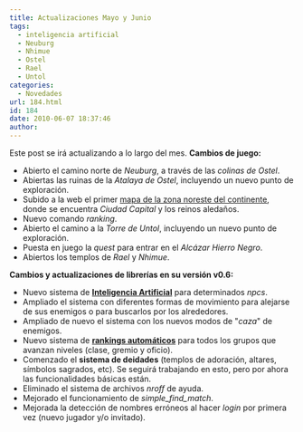 ```yaml
---
title: Actualizaciones Mayo y Junio
tags:
  - inteligencia artificial
  - Neuburg
  - Nhimue
  - Ostel
  - Rael
  - Untol
categories:
  - Novedades
url: 184.html
id: 184
date: 2010-06-07 18:37:46
author:
---
```


Este post se irá actualizando a lo largo del mes. **Cambios de juego:**

*   Abierto el camino norte de _Neuburg_, a través de las _colinas de Ostel_.
*   Abiertas las ruinas de la _Atalaya de Ostel_, incluyendo un nuevo punto de exploración.
*   Subido a la web el primer [mapa de la zona noreste del continente](http://www.ciudadcapital.net/archivo/mapa-de-ciudad-capital/), donde se encuentra _Ciudad Capital_ y los reinos aledaños.
*   Nuevo comando _ranking_.
*   Abierto el camino a la _Torre de Untol_, incluyendo un nuevo punto de exploración.
*   Puesta en juego la _quest_ para entrar en el _Alcázar Hierro Negro_.
*   Abiertos los templos de _Rael_ y _Nhimue_.

**Cambios y actualizaciones de librerías en su versión v0.6:**

*   Nuevo sistema de **[Inteligencia Artificial](http://www.ciudadcapital.net/archivo/nueva-inteligencia-artificial-para-npcs/)** para determinados _npcs_.
*   Ampliado el sistema con diferentes formas de movimiento para alejarse de sus enemigos o para buscarlos por los alrededores.
*   Ampliado de nuevo el sistema con los nuevos modos de "_caza_" de enemigos.
*   Nuevo sistema de [**rankings automáticos**](http://www.ciudadcapital.net/archivo/nueva-funcionalidad-ranking-automatico-de-niveles/) para todos los grupos que avanzan niveles (clase, gremio y oficio).
*   Comenzado el **sistema de deidades** (templos de adoración, altares, símbolos sagrados, etc). Se seguirá trabajando en esto, pero por ahora las funcionalidades básicas están.
*   Eliminado el sistema de archivos _nroff_ de ayuda.
*   Mejorado el funcionamiento de _simple\_find\_match_.
*   Mejorada la detección de nombres erróneos al hacer _login_ por primera vez (nuevo jugador y/o invitado).